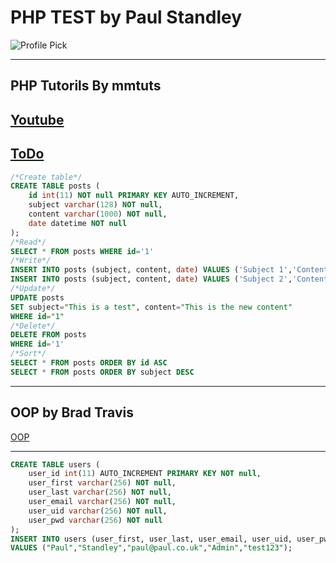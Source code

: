 # PHP TEST by **Paul Standley**

![Profile Pick](http://res.cloudinary.com/pieol2/image/upload/v1516543296/profile-small.png)

---

## **__PHP Tutorils By mmtuts__**

## [Youtube](https://www.youtube.com/watch?v=I4JYwRIjX6c&list=PL0eyrZgxdwhwBToawjm9faF1ixePexft-&index=40)

## [ToDo](https://www.youtube.com/watch?v=LC9GaXkdxF8)

```SQL
/*Create table*/
CREATE TABLE posts (
	id int(11) NOT null PRIMARY KEY AUTO_INCREMENT,
    subject varchar(128) NOT null,
    content varchar(1000) NOT null,
    date datetime NOT null
);
/*Read*/
SELECT * FROM posts WHERE id='1'
/*Write*/
INSERT INTO posts (subject, content, date) VALUES ('Subject 1','Content 1','0000-00-00 00:00:00');
INSERT INTO posts (subject, content, date) VALUES ('Subject 2','Content 2','0000-00-00 00:00:00');
/*Update*/
UPDATE posts
SET subject="This is a test", content="This is the new content"
WHERE id="1"
/*Delete*/
DELETE FROM posts
WHERE id='1'
/*Sort*/
SELECT * FROM posts ORDER BY id ASC
SELECT * FROM posts ORDER BY subject DESC
```

---

## OOP by **Brad Travis**

[OOP](https://www.youtube.com/watch?v=dQxuYRNbL_M&t=49s)

---

```SQL
CREATE TABLE users (
    user_id int(11) AUTO_INCREMENT PRIMARY KEY NOT null,
    user_first varchar(256) NOT null,
    user_last varchar(256) NOT null,
    user_email varchar(256) NOT null,
    user_uid varchar(256) NOT null,
    user_pwd varchar(256) NOT null
);
INSERT INTO users (user_first, user_last, user_email, user_uid, user_pwd)
VALUES ("Paul","Standley","paul@paul.co.uk","Admin","test123");
```